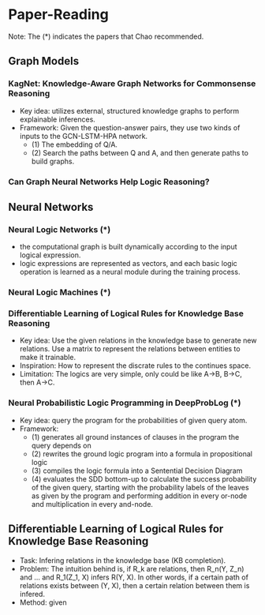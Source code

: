 # Paper-Reading

Note: The (*) indicates the papers that Chao recommended.

## Graph Models
 
### KagNet: Knowledge-Aware Graph Networks for Commonsense Reasoning
- Key idea: utilizes external, structured knowledge graphs to perform explainable inferences.
- Framework: Given the question-answer pairs, they use two kinds of inputs to the GCN-LSTM-HPA network.
   - (1) The embedding of Q/A.
   - (2) Search the paths between Q and A, and then generate paths to build graphs.  

### Can Graph Neural Networks Help Logic Reasoning?

## Neural Networks

### Neural Logic Networks (*)
- the computational graph is built dynamically according to the input logical expression.
- logic expressions are represented as vectors, and each basic logic operation is learned as a neural module during the training process. 
### Neural Logic Machines (*)

### Differentiable Learning of Logical Rules for Knowledge Base Reasoning 

- Key idea: Use the given relations in the knowledge base to generate new relations. Use a matrix to represent the relations between entities to make it trainable.
- Inspiration: How to represent the discrate rules to the continues space. 
- Limitation: The logics are very simple, only could be like A->B, B->C, then A->C.

### Neural Probabilistic Logic Programming in DeepProbLog (*)

- Key idea: query the program for the probabilities of given query atom.
- Framework: 
    - (1) generates all ground instances of clauses in the program the query depends on
    - (2) rewrites the ground logic program into a formula in propositional logic
    - (3) compiles the logic formula into a Sentential Decision Diagram
    - (4) evaluates the SDD bottom-up to calculate the success probability of the given query, starting with the probability labels of the leaves as given by the program and performing addition in every or-node and multiplication in every and-node.
 




## Differentiable Learning of Logical Rules for Knowledge Base Reasoning
- Task: Infering relations in the knowledge base (KB completion).
- Problem: The intuition behind is, if R_k are relations, then 
    R_n(Y, Z_n) and ... and R_1(Z_1, X)	 infers R(Y, X). 
    In other words, if a certain path of relations exists between (Y, X), 
    then a certain relation between them is infered. 
- Method: given 
